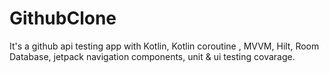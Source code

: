 # GithubClone
It's a github api testing app with 
Kotlin, Kotlin coroutine , MVVM, Hilt, 
Room Database, jetpack navigation components, 
unit & ui testing covarage. 


